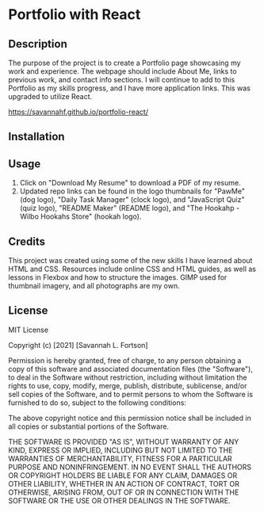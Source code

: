 # Portfolio with React

## Description

The purpose of the project is to create a Portfolio page showcasing my work and experience. The webpage should include About Me, links to previous work, and contact info sections. I will continue to add to this Portfolio as my skills progress, and I have more application links. This was upgraded to utilize React.

https://savannahf.github.io/portfolio-react/

## Installation

## Usage

1. Click on "Download My Resume" to download a PDF of my resume.
2. Updated repo links can be found in the logo thumbnails for "PawMe" (dog logo), "Daily Task Manager" (clock logo), and "JavaScript Quiz" (quiz logo), "README Maker" (README logo), and "The Hookahp - Wilbo Hookahs Store" (hookah logo).

## Credits

This project was created using some of the new skills I have learned about HTML and CSS. Resources include online CSS and HTML guides, as well as lessons in Flexbox and how to structure the images. GIMP used for thumbnail imagery, and all photographs are my own.

## License

MIT License

Copyright (c) [2021] [Savannah L. Fortson]

Permission is hereby granted, free of charge, to any person obtaining a copy
of this software and associated documentation files (the "Software"), to deal
in the Software without restriction, including without limitation the rights
to use, copy, modify, merge, publish, distribute, sublicense, and/or sell
copies of the Software, and to permit persons to whom the Software is
furnished to do so, subject to the following conditions:

The above copyright notice and this permission notice shall be included in all
copies or substantial portions of the Software.

THE SOFTWARE IS PROVIDED "AS IS", WITHOUT WARRANTY OF ANY KIND, EXPRESS OR
IMPLIED, INCLUDING BUT NOT LIMITED TO THE WARRANTIES OF MERCHANTABILITY,
FITNESS FOR A PARTICULAR PURPOSE AND NONINFRINGEMENT. IN NO EVENT SHALL THE
AUTHORS OR COPYRIGHT HOLDERS BE LIABLE FOR ANY CLAIM, DAMAGES OR OTHER
LIABILITY, WHETHER IN AN ACTION OF CONTRACT, TORT OR OTHERWISE, ARISING FROM,
OUT OF OR IN CONNECTION WITH THE SOFTWARE OR THE USE OR OTHER DEALINGS IN THE
SOFTWARE.

```

```
